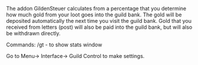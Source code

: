 The addon GildenSteuer calculates from a percentage that you determine how much gold from your loot goes into the guild bank.
The gold will be deposited automatically the next time you visit the guild bank.
Gold that you received from letters (post) will also be paid into the guild bank,
but will also be withdrawn directly.

 

Commands:
/gt - to show stats window

 

Go to Menu-> Interface-> Guild Control to make settings.
